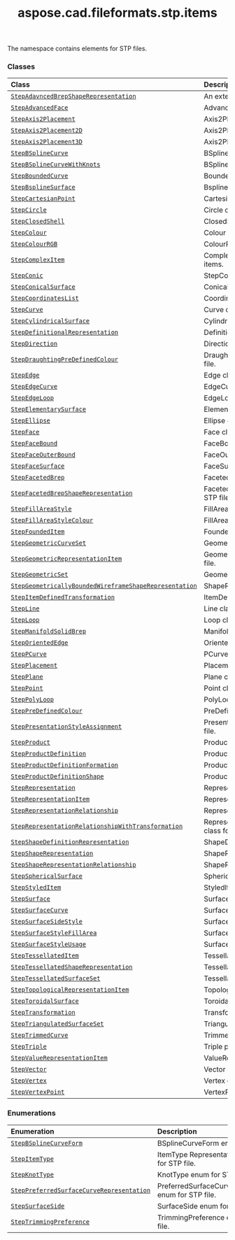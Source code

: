 ﻿---
title: aspose.cad.fileformats.stp.items
second_title: Aspose.CAD for Python via .NET API References
description: 
type: docs
weight: 10
url: /python-net/aspose.cad.fileformats.stp.items/
is_root: false
---

The namespace contains elements for STP files.

### Classes
| Class | Description |
| :- | :- |
| [`StepAdavncedBrepShapeRepresentation`](/cad/python-net/aspose.cad.fileformats.stp.items/stepadavncedbrepshaperepresentation) | An extended representation of the brep form. |
| [`StepAdvancedFace`](/cad/python-net/aspose.cad.fileformats.stp.items/stepadvancedface) | AdvancedFace class for STP file. |
| [`StepAxis2Placement`](/cad/python-net/aspose.cad.fileformats.stp.items/stepaxis2placement) | Axis2Placement class for STP file. |
| [`StepAxis2Placement2D`](/cad/python-net/aspose.cad.fileformats.stp.items/stepaxis2placement2d) | Axis2Placement2D class for STP file. |
| [`StepAxis2Placement3D`](/cad/python-net/aspose.cad.fileformats.stp.items/stepaxis2placement3d) | Axis2Placement3D class for STP file. |
| [`StepBSplineCurve`](/cad/python-net/aspose.cad.fileformats.stp.items/stepbsplinecurve) | BSplineCurve class for STP file. |
| [`StepBSplineCurveWithKnots`](/cad/python-net/aspose.cad.fileformats.stp.items/stepbsplinecurvewithknots) | BSplineCurveWithKnots class for STP file. |
| [`StepBoundedCurve`](/cad/python-net/aspose.cad.fileformats.stp.items/stepboundedcurve) | BoundedCurve class for STP file. |
| [`StepBsplineSurface`](/cad/python-net/aspose.cad.fileformats.stp.items/stepbsplinesurface) | BsplineSurface class for STP file. |
| [`StepCartesianPoint`](/cad/python-net/aspose.cad.fileformats.stp.items/stepcartesianpoint) | CartesianPoint class for STP file. |
| [`StepCircle`](/cad/python-net/aspose.cad.fileformats.stp.items/stepcircle) | Circle class for STP file. |
| [`StepClosedShell`](/cad/python-net/aspose.cad.fileformats.stp.items/stepclosedshell) | ClosedShell class for STP file. |
| [`StepColour`](/cad/python-net/aspose.cad.fileformats.stp.items/stepcolour) | Colour class for STP file. |
| [`StepColourRGB`](/cad/python-net/aspose.cad.fileformats.stp.items/stepcolourrgb) | ColourRGB class for STP file. |
| [`StepComplexItem`](/cad/python-net/aspose.cad.fileformats.stp.items/stepcomplexitem) | Complex item class for holding a list of STP items. |
| [`StepConic`](/cad/python-net/aspose.cad.fileformats.stp.items/stepconic) | StepConic class for STP file. |
| [`StepConicalSurface`](/cad/python-net/aspose.cad.fileformats.stp.items/stepconicalsurface) | ConicalSurface class for STP file. |
| [`StepCoordinatesList`](/cad/python-net/aspose.cad.fileformats.stp.items/stepcoordinateslist) | CoordinatesList class for STP file. |
| [`StepCurve`](/cad/python-net/aspose.cad.fileformats.stp.items/stepcurve) | Curve class for STP file. |
| [`StepCylindricalSurface`](/cad/python-net/aspose.cad.fileformats.stp.items/stepcylindricalsurface) | CylindricalSurface class for STP file. |
| [`StepDefinitionalRepresentation`](/cad/python-net/aspose.cad.fileformats.stp.items/stepdefinitionalrepresentation) | DefinitionalRepresentation class for STP file. |
| [`StepDirection`](/cad/python-net/aspose.cad.fileformats.stp.items/stepdirection) | Direction class for STP file. |
| [`StepDraughtingPreDefinedColour`](/cad/python-net/aspose.cad.fileformats.stp.items/stepdraughtingpredefinedcolour) | DraughtingPreDefinedColour class for STP file. |
| [`StepEdge`](/cad/python-net/aspose.cad.fileformats.stp.items/stepedge) | Edge class for STP file. |
| [`StepEdgeCurve`](/cad/python-net/aspose.cad.fileformats.stp.items/stepedgecurve) | EdgeCurve class for STP file. |
| [`StepEdgeLoop`](/cad/python-net/aspose.cad.fileformats.stp.items/stepedgeloop) | EdgeLoop class for STP file. |
| [`StepElementarySurface`](/cad/python-net/aspose.cad.fileformats.stp.items/stepelementarysurface) | ElementarySurface class for STP file. |
| [`StepEllipse`](/cad/python-net/aspose.cad.fileformats.stp.items/stepellipse) | Ellipse class for STP file. |
| [`StepFace`](/cad/python-net/aspose.cad.fileformats.stp.items/stepface) | Face class for STP file. |
| [`StepFaceBound`](/cad/python-net/aspose.cad.fileformats.stp.items/stepfacebound) | FaceBound class for STP file. |
| [`StepFaceOuterBound`](/cad/python-net/aspose.cad.fileformats.stp.items/stepfaceouterbound) | FaceOuterBound class for STP file. |
| [`StepFaceSurface`](/cad/python-net/aspose.cad.fileformats.stp.items/stepfacesurface) | FaceSurface class for STP file. |
| [`StepFacetedBrep`](/cad/python-net/aspose.cad.fileformats.stp.items/stepfacetedbrep) | FacetedBrep class for STP file. |
| [`StepFacetedBrepShapeRepresentation`](/cad/python-net/aspose.cad.fileformats.stp.items/stepfacetedbrepshaperepresentation) | FacetedBrepShapeRepresentation class for STP file. |
| [`StepFillAreaStyle`](/cad/python-net/aspose.cad.fileformats.stp.items/stepfillareastyle) | FillAreaStyle class for STP file. |
| [`StepFillAreaStyleColour`](/cad/python-net/aspose.cad.fileformats.stp.items/stepfillareastylecolour) | FillAreaStyleColour class for STP file. |
| [`StepFoundedItem`](/cad/python-net/aspose.cad.fileformats.stp.items/stepfoundeditem) | FoundedItem class for STP file. |
| [`StepGeometricCurveSet`](/cad/python-net/aspose.cad.fileformats.stp.items/stepgeometriccurveset) | Geometric CurveSet class for STP file. |
| [`StepGeometricRepresentationItem`](/cad/python-net/aspose.cad.fileformats.stp.items/stepgeometricrepresentationitem) | Geometric RepresentationItem class for STP file. |
| [`StepGeometricSet`](/cad/python-net/aspose.cad.fileformats.stp.items/stepgeometricset) | Geometric Set class for STP file. |
| [`StepGeometricallyBoundedWireframeShapeRepresentation`](/cad/python-net/aspose.cad.fileformats.stp.items/stepgeometricallyboundedwireframeshaperepresentation) | ShapeRepresentation class. |
| [`StepItemDefinedTransformation`](/cad/python-net/aspose.cad.fileformats.stp.items/stepitemdefinedtransformation) | ItemDefinedTransformation class for STP. |
| [`StepLine`](/cad/python-net/aspose.cad.fileformats.stp.items/stepline) | Line class for STP file. |
| [`StepLoop`](/cad/python-net/aspose.cad.fileformats.stp.items/steploop) | Loop class for STP file. |
| [`StepManifoldSolidBrep`](/cad/python-net/aspose.cad.fileformats.stp.items/stepmanifoldsolidbrep) | ManifoldSolidBrep class for STP file. |
| [`StepOrientedEdge`](/cad/python-net/aspose.cad.fileformats.stp.items/steporientededge) | OrientedEdge class for STP file. |
| [`StepPCurve`](/cad/python-net/aspose.cad.fileformats.stp.items/steppcurve) | PCurve class for STP file. |
| [`StepPlacement`](/cad/python-net/aspose.cad.fileformats.stp.items/stepplacement) | Placement class for STP file. |
| [`StepPlane`](/cad/python-net/aspose.cad.fileformats.stp.items/stepplane) | Plane class for STP file. |
| [`StepPoint`](/cad/python-net/aspose.cad.fileformats.stp.items/steppoint) | Point class for STP file. |
| [`StepPolyLoop`](/cad/python-net/aspose.cad.fileformats.stp.items/steppolyloop) | PolyLoop class for STP file. |
| [`StepPreDefinedColour`](/cad/python-net/aspose.cad.fileformats.stp.items/steppredefinedcolour) | PreDefinedColour class for STP file. |
| [`StepPresentationStyleAssignment`](/cad/python-net/aspose.cad.fileformats.stp.items/steppresentationstyleassignment) | PresentationStyleAssignment class for STP file. |
| [`StepProduct`](/cad/python-net/aspose.cad.fileformats.stp.items/stepproduct) | Product class for STP file. |
| [`StepProductDefinition`](/cad/python-net/aspose.cad.fileformats.stp.items/stepproductdefinition) | ProductDefinition class for STP file. |
| [`StepProductDefinitionFormation`](/cad/python-net/aspose.cad.fileformats.stp.items/stepproductdefinitionformation) | ProductDefinitionFormation class for STP file. |
| [`StepProductDefinitionShape`](/cad/python-net/aspose.cad.fileformats.stp.items/stepproductdefinitionshape) | ProductDefinitionShape class for STP file. |
| [`StepRepresentation`](/cad/python-net/aspose.cad.fileformats.stp.items/steprepresentation) | Representation StepSurface class. |
| [`StepRepresentationItem`](/cad/python-net/aspose.cad.fileformats.stp.items/steprepresentationitem) | RepresentationItem class for STP file. |
| [`StepRepresentationRelationship`](/cad/python-net/aspose.cad.fileformats.stp.items/steprepresentationrelationship) | RepresentationRelationship class for STP. |
| [`StepRepresentationRelationshipWithTransformation`](/cad/python-net/aspose.cad.fileformats.stp.items/steprepresentationrelationshipwithtransformation) | RepresentationRelationshipWithTransformation class for STP. |
| [`StepShapeDefinitionRepresentation`](/cad/python-net/aspose.cad.fileformats.stp.items/stepshapedefinitionrepresentation) | ShapeDefinitionRepresentation class. |
| [`StepShapeRepresentation`](/cad/python-net/aspose.cad.fileformats.stp.items/stepshaperepresentation) | ShapeRepresentation class. |
| [`StepShapeRepresentationRelationship`](/cad/python-net/aspose.cad.fileformats.stp.items/stepshaperepresentationrelationship) | ShapeRepresentationRelationship class. |
| [`StepSphericalSurface`](/cad/python-net/aspose.cad.fileformats.stp.items/stepsphericalsurface) | SphericalSurface class for STP file. |
| [`StepStyledItem`](/cad/python-net/aspose.cad.fileformats.stp.items/stepstyleditem) | StyledItem class for STP file. |
| [`StepSurface`](/cad/python-net/aspose.cad.fileformats.stp.items/stepsurface) | Surface class for STP file. |
| [`StepSurfaceCurve`](/cad/python-net/aspose.cad.fileformats.stp.items/stepsurfacecurve) | SurfaceCurve class for STP file. |
| [`StepSurfaceSideStyle`](/cad/python-net/aspose.cad.fileformats.stp.items/stepsurfacesidestyle) | SurfaceSideStyle class for STP file. |
| [`StepSurfaceStyleFillArea`](/cad/python-net/aspose.cad.fileformats.stp.items/stepsurfacestylefillarea) | SurfaceStyleFillArea class for STP file. |
| [`StepSurfaceStyleUsage`](/cad/python-net/aspose.cad.fileformats.stp.items/stepsurfacestyleusage) | SurfaceStyleUsage class for STP file. |
| [`StepTessellatedItem`](/cad/python-net/aspose.cad.fileformats.stp.items/steptessellateditem) | TessellatedItem class for STP file. |
| [`StepTessellatedShapeRepresentation`](/cad/python-net/aspose.cad.fileformats.stp.items/steptessellatedshaperepresentation) | TessellatedShapeRepresentation class. |
| [`StepTessellatedSurfaceSet`](/cad/python-net/aspose.cad.fileformats.stp.items/steptessellatedsurfaceset) | TessellatedSurfaceSet class for STP file. |
| [`StepTopologicalRepresentationItem`](/cad/python-net/aspose.cad.fileformats.stp.items/steptopologicalrepresentationitem) | TopologicalRepresentationItem class. |
| [`StepToroidalSurface`](/cad/python-net/aspose.cad.fileformats.stp.items/steptoroidalsurface) | ToroidalSurface class for STP file. |
| [`StepTransformation`](/cad/python-net/aspose.cad.fileformats.stp.items/steptransformation) | Transformation class for STP. |
| [`StepTriangulatedSurfaceSet`](/cad/python-net/aspose.cad.fileformats.stp.items/steptriangulatedsurfaceset) | TriangulatedSurfaceSet class for STP file. |
| [`StepTrimmedCurve`](/cad/python-net/aspose.cad.fileformats.stp.items/steptrimmedcurve) | TrimmedCurve class for STP file. |
| [`StepTriple`](/cad/python-net/aspose.cad.fileformats.stp.items/steptriple) | Triple point class for STP file. |
| [`StepValueRepresentationItem`](/cad/python-net/aspose.cad.fileformats.stp.items/stepvaluerepresentationitem) | ValueRepresentationItem class. |
| [`StepVector`](/cad/python-net/aspose.cad.fileformats.stp.items/stepvector) | Vector class for STP file. |
| [`StepVertex`](/cad/python-net/aspose.cad.fileformats.stp.items/stepvertex) | Vertex class for STP file. |
| [`StepVertexPoint`](/cad/python-net/aspose.cad.fileformats.stp.items/stepvertexpoint) | VertexPoint class for STP file. |


### Enumerations
| Enumeration | Description |
| :- | :- |
| [`StepBSplineCurveForm`](/cad/python-net/aspose.cad.fileformats.stp.items/stepbsplinecurveform) | BSplineCurveForm enum for STP file. |
| [`StepItemType`](/cad/python-net/aspose.cad.fileformats.stp.items/stepitemtype) | ItemType RepresentationItem enum for STP file. |
| [`StepKnotType`](/cad/python-net/aspose.cad.fileformats.stp.items/stepknottype) | KnotType enum for STP file. |
| [`StepPreferredSurfaceCurveRepresentation`](/cad/python-net/aspose.cad.fileformats.stp.items/steppreferredsurfacecurverepresentation) | PreferredSurfaceCurveRepresentation enum for STP file. |
| [`StepSurfaceSide`](/cad/python-net/aspose.cad.fileformats.stp.items/stepsurfaceside) | SurfaceSide enum for STP file. |
| [`StepTrimmingPreference`](/cad/python-net/aspose.cad.fileformats.stp.items/steptrimmingpreference) | TrimmingPreference enum for STP file. |


